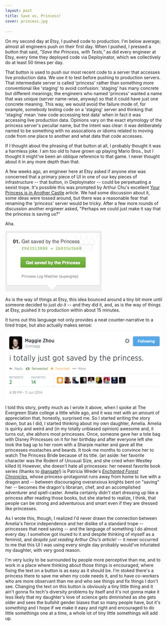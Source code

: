 ```yaml
---
layout: post
title: Save us, Princess!
cover: princess.jpg

---
```

On my second day at Etsy, I pushed code to production. I'm below average; almost all engineers push on their first day. When I pushed, I pressed a button that said, *"Save the Princess, with Tests,"* as did every engineer at Etsy, every time they deployed code via Deployinator, which we collectively do at least 50 times per day.

That button is used to push our most recent code to a server that accesses live production data. We use it to test before pushing to production servers. That intermediate server is called 'princess' rather than something more conventional like 'staging' to avoid confusion: 'staging' has many concrete but different meanings; the engineers who named 'princess' wanted a name that was unique (server name-wise, anyway) so that it could have just one concrete meaning. This way, we would avoid the failure mode of, for example, somebody testing code on a 'staging' server and thinking that 'staging' mean 'new code accessing test data' when in fact it was accessing live production data. Opinions vary on the exact etymology of the princess server's peculiar name, but the intent was clear: it was deliberately named to be something with no assocations or idioms related to moving code from one place to another and what data that code accesses.

If I thought about the phrasing of that button at all, I probably thought it was a harmless joke. I am too old to have grown up playing Mario Bros., but I thought it might've been an oblique reference to that game. I never thought about it in any more depth than that.

A few weeks ago, an engineer here at Etsy asked if anyone else was concerned that a primary piece of UI in one of our key pieces of infrastructure -- that button, in Deployinator -- could be perpetuating a sexist trope. It's possible this was prompted by Arthur Chu's excellent [Your Princess is in Another Castle](http://www.thedailybeast.com/articles/2014/05/27/your-princess-is-in-another-castle-misogyny-entitlement-and-nerds.html) article. We had some discussion about it, some ideas were tossed around, but there was a reasonable fear that renaming the 'princess' server would be tricky. After a few more rounds of discussion another engineer asked, "Perhaps we could just make it say that the princess is saving us?"

Aha.

<img src="/images/getsaved.png" width="310">

As is the way of things at Etsy, this idea bounced around a tiny bit more until someone decided to just *do it* -- and they did it, and, as is the way of things at Etsy, pushed it to production within about 15 minutes.

It turns out this language not only provides a neat counter-narrative to a tired trope, but also actually makes sense:

<a href="https://twitter.com/zmagg/status/476871440365805569">
<img src="/images/saved.png" width="585">
</a>

I told this story, pretty much as I wrote it above, when I spoke at The Evergreen State college a little while ago, and it was met with an amount of appreciation that, honestly, surprised me. So I started writing the story down, but as I did, I started thinking about my own daughter, Amelia. Amelia is quirky and weird and (in my totally unbiased opinion) awesome and, it turns out, she abhors most princesses. Once, someone gave her a tote bag with Disney Princesses on it for her birthday and after everyone left she took the bag up to her room with a Sharpie marker and gave all the princesses mustaches and beards. It took me months to convince her to watch The Princess Bride because of its title. (an aside: her favorite character was the Rodent of Unusual Size, and she cried when Westley killed it) However, she doesn't hate all princesses: her newest favorite book series (thanks to [@ansate](https://twitter.com/ansate)!) is Patricia Wrede's [*Enchanted Forest Chronicles*](http://pcwrede.com/books/enchanted-forest/), whose princess-protagonist runs away from home to live with a dragon and -- between discouraging overanxious knights bent on "saving" her -- becomes the dragon's librarian, chef, and an accomplished adventurer and spell-caster. Amelia certainly didn't start dressing up like a princess after reading those books, but she started to realize, I think, that people can be strong and adventurous and smart even if they are dressed like princesses.

As I wrote this, though, I realized I'd never drawn the connection between Amelia's fierce independence and her dislike of a standard trope -- princesses that need saving -- and the language of something I do almost every day. I somehow got inured to it and despite thinking of myself as a feminist, and *despite just reading Arthur Chu's article!* -- it never occurred to me that this UI I was using every single day probably would've infuriated my daughter, with very good reason.

I'm very lucky to be surrounded by people more perceptive than me, and to work in a place where thinking about those things is encouraged, where fixing the text on a button is as easy as it should be. I'm stoked there's a princess there to save me when my code needs it, and to have co-workers who are more observant than me and who see things and fix things I don't see. Changing the text on this button is obviously a tiny little thing and it ain't gonna fix tech's diversity problems by itself and it's not gonna make it less likely that my daughter's love of science gets diminished as she gets older and sees the bullshit gender biases that so many people have, but it's *something* and I hope if we make it easy and right and encouraged to do little somethings one at a time, a whole lot of tiny little somethings will add up.
